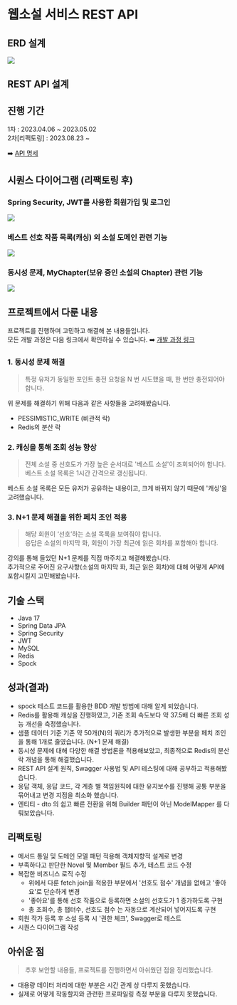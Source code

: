 # 웹소설 서비스 REST API
## ERD 설계 
![](https://i.imgur.com/UxbY30n.png)
## REST API 설계

## 진행 기간
1차 : 2023.04.06 ~ 2023.05.02      
2차[리팩토링] : 2023.08.23 ~ 

➡️ [API 명세](https://hushed-bite-bb4.notion.site/10674566d0754dd08666da7a2b8ff188?v=e6318d3b059f48e1a7c732ff7ac42d7f)

## 시퀀스 다이어그램 (리팩토링 후)
### Spring Security, JWT를 사용한 회원가입 및 로그인
![](https://i.imgur.com/BHFWzgk.png)
### 베스트 선호 작품 목록(캐싱) 외 소설 도메인 관련 기능
![](https://i.imgur.com/hzVxPQi.png)
### 동시성 문제, MyChapter(보유 중인 소설의 Chapter) 관련 기능
![](https://i.imgur.com/7flLnLK.png)


## 프로젝트에서 다룬 내용
프로젝트를 진행하며 고민하고 해결해 본 내용들입니다.     
모든 개발 과정은 다음 링크에서 확인하실 수 있습니다. ➡️ [개발 과정 링크](https://velog.io/@daryu519/series/%EC%9B%B9%EC%86%8C%EC%84%A4-%EC%84%9C%EB%B9%84%EC%8A%A4-%EA%B0%9C%EC%9D%B8-%ED%94%84%EB%A1%9C%EC%A0%9D%ED%8A%B8)
### 1. 동시성 문제 해결
> 특정 유저가 동일한 포인트 충전 요청을 N 번 시도했을 때, 한 번만 충전되어야 합니다.

위 문제를 해결하기 위해 다음과 같은 사항들을 고려해봤습니다.
- PESSIMISTIC_WRITE (비관적 락)
- Redis의 분산 락
### 2. 캐싱을 통해 조회 성능 향상
> 전체 소설 중 선호도가 가장 높은 순서대로 '베스트 소설'이 조회되어야 합니다.   
> 베스트 소설 목록은 1시간 간격으로 갱신됩니다.

베스트 소설 목록은 모든 유저가 공유하는 내용이고, 크게 바뀌지 않기 때문에 '캐싱'을 고려했습니다.       

### 3. N+1 문제 해결을 위한 페치 조인 적용
> 해당 회원이 ‘선호’하는 소설 목록을 보여줘야 합니다.    
> 응답은 소설의 마지막 화, 회원이 가장 최근에 읽은 회차를 포함해야 합니다.

강의를 통해 들었던 N+1 문제를 직접 마주치고 해결해봤습니다.     
추가적으로 주어진 요구사항(소설의 마지막 화, 최근 읽은 회차)에 대해 어떻게 API에 포함시킬지 고민해봤습니다.

## 기술 스택
- Java 17
- Spring Data JPA
- Spring Security 
- JWT
- MySQL
- Redis
- Spock

## 성과(결과)
- spock 테스트 코드를 활용한 BDD 개발 방법에 대해 알게 되었습니다.
- Redis를 활용해 캐싱을 진행하였고, 기존 조회 속도보다 약 37.5배 더 빠른 조회 성능 개선을 측정했습니다.
- 샘플 데이터 기준 기존 약 50개(N)의 쿼리가 추가적으로 발생한 부분을 페치 조인을 통해 1개로 줄였습니다. (N+1 문제 해결)
- 동시성 문제에 대해 다양한 해결 방법론을 적용해보았고, 최종적으로 Redis의 분산 락 개념을 통해 해결했습니다.
- REST API 설계 원칙, Swagger 사용법 및 API 테스팅에 대해 공부하고 적용해봤습니다. 
- 응답 객체, 응답 코드, 각 계층 별 책임원칙에 대한 유지보수를 진행해 공통 부분을 묶어내고 변경 지점을 최소화 했습니다.
- 엔티티 - dto 의 쉽고 빠른 전환을 위해 Builder 패턴이 아닌 ModelMapper 를 다뤄보았습니다.

## 리팩토링
- 메서드 통일 및 도메인 모델 패턴 적용해 객체지향적 설계로 변경
- 부족하다고 판단한 Novel 및 Member 필드 추가, 테스트 코드 수정
- 복잡한 비즈니스 로직 수정
  - 위에서 다룬 fetch join을 적용한 부분에서 '선호도 점수' 개념을 없애고 '좋아요'로 단순하게 변경
  - '좋아요'를 통해 선호 작품으로 등록하면 소설의 선호도가 1 증가하도록 구현
  - 총 조회수, 총 챕터수, 선호도 점수 는 자동으로 계산되어 넣어지도록 구현
- 회원 작가 등록 후 소설 등록 시 '권한 체크', Swagger로 테스트
- 시퀀스 다이어그램 작성

## 아쉬운 점
> 추후 보안할 내용들, 프로젝트를 진행하면서 아쉬웠던 점을 정리했습니다.
- 대용량 데이터 처리에 대한 부분은 시간 관계 상 다루지 못했습니다.
- 실제로 어떻게 작동할지와 관련한 프로파일링 측정 부분을 다루지 못했습니다.